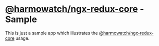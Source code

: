 # [@harmowatch/ngx-redux-core](https://github.com/HarmoWatch/ngx-redux-core) - Sample

This is just a sample app which illustrates the [@harmowatch/ngx-redux-core](https://github.com/HarmoWatch/ngx-redux-core) usage. 
